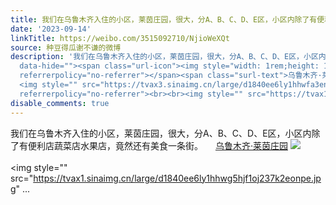 ```yaml
---
title: 我们在乌鲁木齐入住的小区，莱茵庄园，很大，分A、B、C、D、E区，小区内除了有便利店蔬菜店水果店，竟然还有美食一条街。 乌鲁木齐·莱茵庄园 [图片][图片][图片...
date: '2023-09-14'
linkTitle: https://weibo.com/3515092710/NjioWeXQt
source: 种豆得瓜谢不谦的微博
description: '我们在乌鲁木齐入住的小区，莱茵庄园，很大，分A、B、C、D、E区，小区内除了有便利店蔬菜店水果店，竟然还有美食一条街。 <a href="http://weibo.com/p/100101B2094750D564A3F84999"
  data-hide=""><span class="url-icon"><img style="width: 1rem;height: 1rem" src="https://h5.sinaimg.cn/upload/2015/09/25/3/timeline_card_small_location_default.png"
  referrerpolicy="no-referrer"></span><span class="surl-text">乌鲁木齐·莱茵庄园</span></a>
  <img style="" src="https://tvax3.sinaimg.cn/large/d1840ee6ly1hhwfa3en1mj237k2eo4qr.jpg"
  referrerpolicy="no-referrer"><br><br><img style="" src="https://tvax1.sinaimg.cn/large/d1840ee6ly1hhwg5hjf1oj237k2eonpe.jpg"  ...'
disable_comments: true
---
```

我们在乌鲁木齐入住的小区，莱茵庄园，很大，分A、B、C、D、E区，小区内除了有便利店蔬菜店水果店，竟然还有美食一条街。 <a href="http://weibo.com/p/100101B2094750D564A3F84999" data-hide=""><span class="url-icon"><img style="width: 1rem;height: 1rem" src="https://h5.sinaimg.cn/upload/2015/09/25/3/timeline_card_small_location_default.png" referrerpolicy="no-referrer"></span><span class="surl-text">乌鲁木齐·莱茵庄园</span></a> <img style="" src="https://tvax3.sinaimg.cn/large/d1840ee6ly1hhwfa3en1mj237k2eo4qr.jpg" referrerpolicy="no-referrer"><br><br><img style="" src="https://tvax1.sinaimg.cn/large/d1840ee6ly1hhwg5hjf1oj237k2eonpe.jpg"  ...